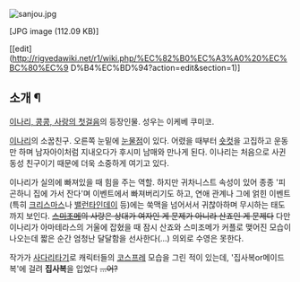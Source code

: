 ![sanjou.jpg](//rv.wkcdn.net/http://rigvedawiki.net/r1/pds/sanjou.jpg)

[JPG image (112.09 KB)]

[[edit](http://rigvedawiki.net/r1/wiki.php/%EC%82%B0%EC%A3%A0%20%EC%BC%80%EC%9
D%B4%EC%BD%94?action=edit&section=1)]

## 소개 ¶

[이나리, 콩콩, 사랑의 첫걸음](%EC%9D%B4%EB%82%98%EB%A6%AC%2C%20%EC%BD%A9%EC%BD%A9%2C%20%EC%82%AC%EB%9E%91%EC%9D%98%20%EC%B2%AB%EA%B1%B8%EC%9D%8C.md)의 등장인물. 성우는 이케베
쿠미코.  

[이나리](%ED%9B%84%EC%8B%9C%EB%AF%B8%20%EC%9D%B4%EB%82%98%EB%A6%AC.md)의 소꿉친구.
오른쪽 눈밑에 [눈물점](%EB%88%88%EB%AC%BC%EC%A0%90.md)이 있다. 어렸을 때부터
[숏컷](%EC%88%8F%EC%BB%B7.md)을 고집하고 운동만 하며 남자아이처럼 지내오다가 후시미 남매와 만나게 된다. 이나리는
처음으로 사귄 동성 친구이기 때문에 더욱 소중하게 여기고 있다.

  

이나리가 실의에 빠져있을 때 힘을 주는 역할. 하지만 귀차니스트 속성이 있어 종종 '피곤하니 집에 가서 잔다'며 이벤트에서 빠져버리기도
하고, 연애 관계나 그에 얽힌 이벤트(특히
[크리스마스](%ED%81%AC%EB%A6%AC%EC%8A%A4%EB%A7%88%EC%8A%A4.md)나 [밸런타인데이](%EB%B0%B8%EB%9F%B0%ED%83%80%EC%9D%B8%20%EB%8D%B0%EC%9D%B4.md) 등)에는 쑥맥을
넘어서서 귀찮아하며 무시하는 태도까지 보인다. <del>[스미조메](%EC%8A%A4%EB%AF%B8%EC%A1%B0%EB%A9%94%20%EC%95%84%EC%BC%80%EB%AF%B8.md)의 사랑은 상대가 여자인 게 문제가 아니라 산죠인 게 문제다</del> 다만
이나리가 아마테라스의 거울에 잡혔을 때 잠시 산죠와 스미조메가 커플로 맺어진 모습이 나오는데 짧은 순간 엄청난 달달함을 선사한다(...)
의외로 수영은 못한다.

  

작가가 [사다리타기](%EC%82%AC%EB%8B%A4%EB%A6%AC%ED%83%80%EA%B8%B0.md)로 캐릭터들의
[코스프레](%EC%BD%94%EC%8A%A4%ED%94%84%EB%A0%88.md) 모습을 그린 적이 있는데, '집사복or메이드복'에
걸려 **집사복**을 입었다 <del>...어?</del>

